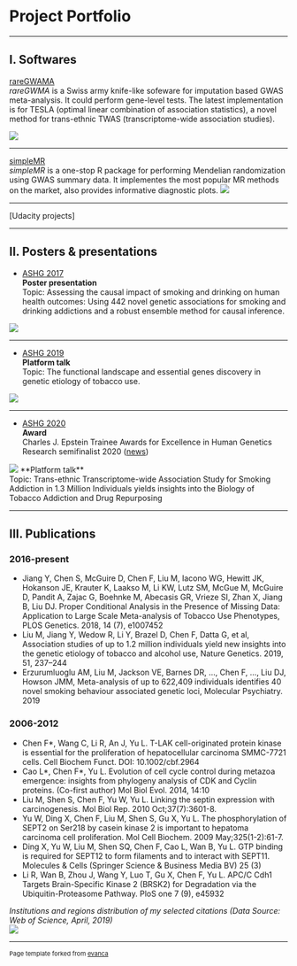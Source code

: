 # Project Portfolio

---

## I. Softwares

[rareGWAMA](/pages/rareGWAMA_page) <br>
*rareGWMA* is a Swiss army knife-like sofeware for imputation based GWAS meta-analysis.
It could perform gene-level tests. The latest implementation is for TESLA (optimal linear combination of association statistics), a novel method for trans-ethnic TWAS (transcriptome-wide association studies).

<img src="images/TESLA_demo_1.png?raw=true"/>

---
[simpleMR](https://github.com/funfunchen/simpleMR) <br>
*simpleMR* is a one-stop R package for performing Mendelian randomization using GWAS summary data. It implementes the most popular MR methods on the market, also provides informative diagnostic plots.
<img src="images/simpleMR_demo_1.png?raw=true"/>

---
[Udacity projects]

---

## II. Posters & presentations

- [ASHG 2017](https://www.ashg.org/wp-content/uploads/2019/10/2017-Poster-Abstracts.pdf) <br>
**Poster presentation** <br>
Topic: Assessing the causal impact of smoking and drinking on human health outcomes: Using 442 novel genetic associations for smoking and drinking addictions and a robust ensemble method for causal inference. <br>
<img src="images/ashg17.png?raw=true"/>

---

- [ASHG 2019](https://www.ashg.org/wp-content/uploads/2019/10/ASHG-2019-platform-plenary-abstracts.pdf) <br>
**Platform talk** <br>
Topic: The functional landscape and essential genes discovery in genetic etiology of tobacco use. <br>
<img src="images/ashg19.jpg?raw=true"/>

---

- [ASHG 2020](http://example.com/) <br>
**Award** <br>
Charles J. Epstein Trainee Awards for Excellence in Human Genetics Research semifinalist 2020 ([news](https://pennstatehealthnews.org/topics/fang-chen-ashg-semifinalist/)) <br>
<img src="images/ashg20-award.png?raw=true"/>
**Platform talk** <br>
Topic: Trans-ethnic Transcriptome-wide Association Study for Smoking Addiction in 1.3 Million Individuals yields insights into the Biology of Tobacco Addiction and Drug Repurposing


---

## III. Publications

### 2016-present
- Jiang Y, Chen S, McGuire D, Chen F, Liu M, Iacono WG, Hewitt JK, Hokanson JE, Krauter K, Laakso M, Li KW, Lutz SM, McGue M, McGuire D, Pandit A, Zajac G, Boehnke M, Abecasis GR, Vrieze SI, Zhan X, Jiang B, Liu DJ. Proper Conditional Analysis in the Presence of Missing Data: Application to Large Scale Meta-analysis of Tobacco Use Phenotypes, PLOS Genetics. 2018, 14 (7), e1007452
- Liu M, Jiang Y, Wedow R, Li Y, Brazel D, Chen F, Datta G, et al, Association studies of up to 1.2 million individuals yield new insights into the genetic etiology of tobacco and alcohol use, Nature Genetics. 2019, 51, 237–244
- Erzurumluoglu AM, Liu M, Jackson VE, Barnes DR, …, Chen F, …, Liu DJ, Howson JMM, Meta-analysis of up to 622,409 individuals identifies 40 novel smoking behaviour associated genetic loci, Molecular Psychiatry. 2019

### 2006-2012
- Chen F*, Wang C, Li R, An J, Yu L. T-LAK cell-originated protein kinase is essential for the proliferation of hepatocellular carcinoma SMMC-7721 cells. Cell Biochem Funct. DOI: 10.1002/cbf.2964
- Cao L*, Chen F*, Yu L. Evolution of cell cycle control during metazoa emergence: insights from phylogeny analysis of CDK and Cyclin proteins. (Co-first author) Mol Biol Evol. 2014, 14:10
- Liu M, Shen S, Chen F, Yu W, Yu L. Linking the septin expression with carcinogenesis. Mol Biol Rep. 2010 Oct;37(7):3601-8.
- Yu W, Ding X, Chen F, Liu M, Shen S, Gu X, Yu L. The phosphorylation of SEPT2 on Ser218 by casein kinase 2 is important to hepatoma carcinoma cell proliferation. Mol Cell Biochem. 2009 May;325(1-2):61-7.
- Ding X, Yu W, Liu M, Shen SQ, Chen F, Cao L, Wan B, Yu L. GTP binding is required for SEPT12 to form filaments and to interact with SEPT11. Molecules & Cells (Springer Science & Business Media BV) 25 (3)
- Li R, Wan B, Zhou J, Wang Y, Luo T, Gu X, Chen F, Yu L. APC/C Cdh1 Targets Brain-Specific Kinase 2 (BRSK2) for Degradation via the Ubiquitin-Proteasome Pathway. PloS one 7 (9), e45932


_Institutions and regions distribution of my selected citations (Data Source: Web of Science, April, 2019)_ <br>
<img src="images/my_citations.png?raw=true"/>

---
<p style="font-size:11px">Page template forked from <a href="https://github.com/evanca/quick-portfolio">evanca</a></p>
<!-- Remove above link if you don't want to attibute -->
